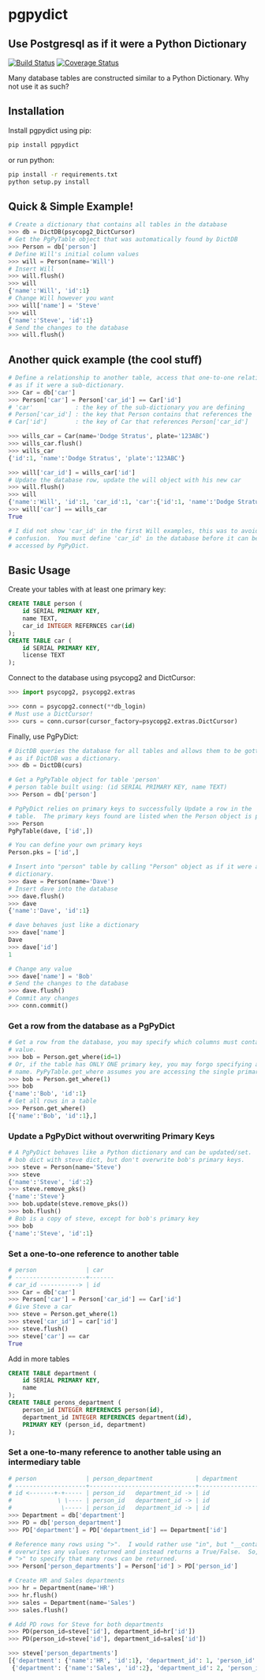 # pgpydict
## Use Postgresql as if it were a Python Dictionary

[![Build Status](https://travis-ci.org/rolobio/pgpydict.svg?branch=master)](https://travis-ci.org/rolobio/pgpydict)
[![Coverage Status](https://coveralls.io/repos/github/rolobio/pgpydict/badge.svg?branch=master)](https://coveralls.io/github/rolobio/pgpydict?branch=master)

Many database tables are constructed similar to a Python Dictionary.  Why not
use it as such?

## Installation
Install pgpydict using pip:
```bash
pip install pgpydict
```

or run python:
```bash
pip install -r requirements.txt
python setup.py install
```

## Quick & Simple Example!
```python
# Create a dictionary that contains all tables in the database
>>> db = DictDB(psycopg2_DictCursor)
# Get the PgPyTable object that was automatically found by DictDB
>>> Person = db['person']
# Define Will's initial column values
>>> will = Person(name='Will')
# Insert Will
>>> will.flush()
>>> will
{'name':'Will', 'id':1}
# Change Will however you want
>>> will['name'] = 'Steve'
>>> will
{'name':'Steve', 'id':1}
# Send the changes to the database
>>> will.flush()
```

## Another quick example (the cool stuff)
```python
# Define a relationship to another table, access that one-to-one relationship
# as if it were a sub-dictionary.
>>> Car = db['car']
>>> Person['car'] = Person['car_id'] == Car['id']
# 'car'            : the key of the sub-dictionary you are defining
# Person['car_id'] : the key that Person contains that references the 'car' table.
# Car['id']        : the key of Car that references Person['car_id']

>>> wills_car = Car(name='Dodge Stratus', plate='123ABC')
>>> wills_car.flush()
>>> wills_car
{'id':1, 'name':'Dodge Stratus', 'plate':'123ABC'}

>>> will['car_id'] = wills_car['id']
# Update the database row, update the will object with his new car
>>> will.flush()
>>> will
{'name':'Will', 'id':1, 'car_id':1, 'car':{'id':1, 'name':'Dodge Stratus', 'plate':'123ABC'}}
>>> will['car'] == wills_car
True

# I did not show 'car_id' in the first Will examples, this was to avoid
# confusion.  You must define 'car_id' in the database before it can be
# accessed by PgPyDict.
```

## Basic Usage
Create your tables with at least one primary key:
```sql
CREATE TABLE person (
    id SERIAL PRIMARY KEY,
    name TEXT,
    car_id INTEGER REFERNCES car(id)
);
CREATE TABLE car (
    id SERIAL PRIMARY KEY,
    license TEXT
);
```

Connect to the database using psycopg2 and DictCursor:
```python
>>> import psycopg2, psycopg2.extras

>>> conn = psycopg2.connect(**db_login)
# Must use a DictCursor!
>>> curs = conn.cursor(cursor_factory=psycopg2.extras.DictCursor)
```

Finally, use PgPyDict:
```python
# DictDB queries the database for all tables and allows them to be gotten
# as if DictDB was a dictionary.
>>> db = DictDB(curs)

# Get a PgPyTable object for table 'person'
# person table built using: (id SERIAL PRIMARY KEY, name TEXT)
>>> Person = db['person']

# PgPyDict relies on primary keys to successfully Update a row in the 'person'
# table.  The primary keys found are listed when the Person object is printed.
>>> Person
PgPyTable(dave, ['id',])

# You can define your own primary keys
Person.pks = ['id',]

# Insert into "person" table by calling "Person" object as if it were a
# dictionary.
>>> dave = Person(name='Dave')
# Insert dave into the database
>>> dave.flush()
>>> dave
{'name':'Dave', 'id':1}

# dave behaves just like a dictionary
>>> dave['name']
Dave
>>> dave['id']
1

# Change any value
>>> dave['name'] = 'Bob'
# Send the changes to the database
>>> dave.flush()
# Commit any changes
>>> conn.commit()
```

### Get a row from the database as a PgPyDict
```python
# Get a row from the database, you may specify which columns must contain what
# value.
>>> bob = Person.get_where(id=1)
# Or, if the table has ONLY ONE primary key, you may forgo specifying a column
# name. PyPyTable.get_where assumes you are accessing the single primary key.
>>> bob = Person.get_where(1)
>>> bob
{'name':'Bob', 'id':1}
# Get all rows in a table
>>> Person.get_where()
[{'name':'Bob', 'id':1},]
```

### Update a PgPyDict without overwriting Primary Keys
```python
# A PgPyDict behaves like a Python dictionary and can be updated/set.  Update
# bob dict with steve dict, but don't overwrite bob's primary keys.
>>> steve = Person(name='Steve')
>>> steve
{'name':'Steve', 'id':2}
>>> steve.remove_pks()
{'name':'Steve'}
>>> bob.update(steve.remove_pks())
>>> bob.flush()
# Bob is a copy of steve, except for bob's primary key
>>> bob
{'name':'Steve', 'id':1}
```

### Set a one-to-one reference to another table
```python
# person              | car
# --------------------+-------
# car_id -----------> | id
>>> Car = db['car']
>>> Person['car'] = Person['car_id'] == Car['id']
# Give Steve a car
>>> steve = Person.get_where(1)
>>> steve['car_id'] = car['id']
>>> steve.flush()
>>> steve['car'] == car
True
```

Add in more tables
```sql
CREATE TABLE department (
    id SERIAL PRIMARY KEY,
    name
);
CREATE TABLE perons_department (
    person_id INTEGER REFERENCES person(id),
    department_id INTEGER REFERENCES department(id),
    PRIMARY KEY (person_id, department)
);
```

### Set a one-to-many reference to another table using an intermediary table
```python
# person              | person_department            | department
# --------------------+------------------------------+-------------------
# id <-------+-+----- | person_id   department_id -> | id
#             \ \---- | person_id   department_id -> | id
#              \----- | person_id   department_id -> | id
>>> Department = db['department']
>>> PD = db['person_department']
>>> PD['department'] = PD['department_id'] == Department['id']

# Reference many rows using ">".  I would rather use "in", but "__contains__"
# overwrites any values returned and instead returns a True/False.  So, we use
# ">" to specify that many rows can be returned.
>>> Person['person_departments'] = Person['id'] > PD['person_id']

# Create HR and Sales departments
>>> hr = Department(name='HR')
>>> hr.flush()
>>> sales = Department(name='Sales')
>>> sales.flush()

# Add PD rows for Steve for both departments
>>> PD(person_id=steve['id'], department_id=hr['id'])
>>> PD(person_id=steve['id'], department_id=sales['id'])

>>> steve['person_departments']
[{'department': {'name':'HR', 'id':1}, 'department_id': 1, 'person_id': 1},
 {'department': {'name':'Sales', 'id':2}, 'department_id': 2, 'person_id': 1}]
```

